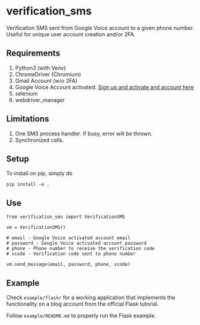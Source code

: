 # verification_sms
Verification SMS sent from Google Voice account to a given phone number. Useful for unique user account creation and/or 2FA.

## Requirements
1. Python3 (with Venv)
2. ChromeDriver (Chromium)
3. Gmail Account (w/o 2FA)
4. Google Voice Account activated. [Sign up and activate and account here](https://voice.google.com/)
5. selenium
6. webdriver_manager


## Limitations
1. One SMS process handler. If busy, error will be thrown.
2. Synchronized calls.

## Setup

To install on pip, simply do 
```
pip install -e .
```

## Use
```
from verification_sms import VerificationSMS

vm = VerificationSMS()

# email - Google Voice activated account email
# password - Google Voice activated account password
# phone - Phone number to receive the verification code
# vcode - Verification code sent to phone number

vm.send_message(email, password, phone, vcode)
```

## Example
Check `example/flaskr` for a working application that implements the functionality on a blog account from the official Flask tutorial.

Follow `example/README.md` to properly run the Flask example.
